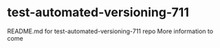 # test-automated-versioning-711
README.md for test-automated-versioning-711 repo
More information to come
